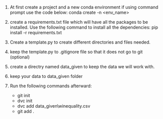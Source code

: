 1. At first create a project and a new conda environment
   if using command prompt use the code below:
   conda create -n <env_name> 
   

2. create a requirements.txt file which will have all the packages to be installed.
Use the following command to install all the dependencies:
   pip install -r requirements.txt
   

3. Create a template.py to create different directories and files needed.

4. keep the template.py to .gitignore file so that it does not go to git (optional)

5. create a directry named data_given to keep the data we will work with.

6. keep your data to data_given folder

7. Run the following commands afterward:
   
   - git init
   - dvc init
   - dvc add data_given\winequality.csv
   - git add .
   